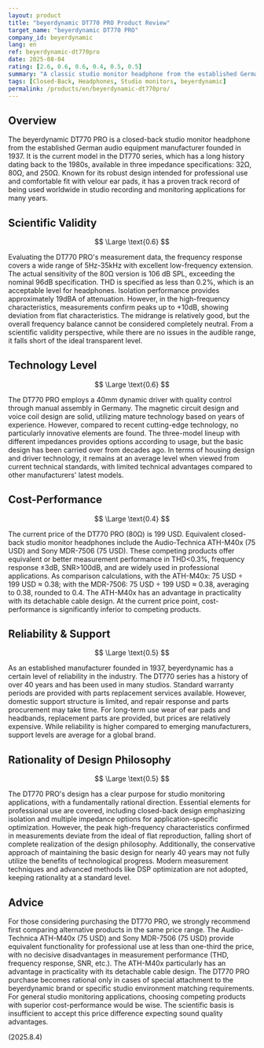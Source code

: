 ```yaml
---
layout: product
title: "beyerdynamic DT770 PRO Product Review"
target_name: "beyerdynamic DT770 PRO"
company_id: beyerdynamic
lang: en
ref: beyerdynamic-dt770pro
date: 2025-08-04
rating: [2.6, 0.6, 0.6, 0.4, 0.5, 0.5]
summary: "A classic studio monitor headphone from the established German manufacturer, but at current pricing, it struggles to demonstrate advantages over competing products."
tags: [Closed-Back, Headphones, Studio monitors, beyerdynamic]
permalink: /products/en/beyerdynamic-dt770pro/
---
```

## Overview

The beyerdynamic DT770 PRO is a closed-back studio monitor headphone from the established German audio equipment manufacturer founded in 1937. It is the current model in the DT770 series, which has a long history dating back to the 1980s, available in three impedance specifications: 32Ω, 80Ω, and 250Ω. Known for its robust design intended for professional use and comfortable fit with velour ear pads, it has a proven track record of being used worldwide in studio recording and monitoring applications for many years.

## Scientific Validity

$$ \Large \text{0.6} $$

Evaluating the DT770 PRO's measurement data, the frequency response covers a wide range of 5Hz-35kHz with excellent low-frequency extension. The actual sensitivity of the 80Ω version is 106 dB SPL, exceeding the nominal 96dB specification. THD is specified as less than 0.2%, which is an acceptable level for headphones. Isolation performance provides approximately 19dBA of attenuation. However, in the high-frequency characteristics, measurements confirm peaks up to +10dB, showing deviation from flat characteristics. The midrange is relatively good, but the overall frequency balance cannot be considered completely neutral. From a scientific validity perspective, while there are no issues in the audible range, it falls short of the ideal transparent level.

## Technology Level

$$ \Large \text{0.6} $$

The DT770 PRO employs a 40mm dynamic driver with quality control through manual assembly in Germany. The magnetic circuit design and voice coil design are solid, utilizing mature technology based on years of experience. However, compared to recent cutting-edge technology, no particularly innovative elements are found. The three-model lineup with different impedances provides options according to usage, but the basic design has been carried over from decades ago. In terms of housing design and driver technology, it remains at an average level when viewed from current technical standards, with limited technical advantages compared to other manufacturers' latest models.

## Cost-Performance

$$ \Large \text{0.4} $$

The current price of the DT770 PRO (80Ω) is 199 USD. Equivalent closed-back studio monitor headphones include the Audio-Technica ATH-M40x (75 USD) and Sony MDR-7506 (75 USD). These competing products offer equivalent or better measurement performance in THD<0.3%, frequency response ±3dB, SNR>100dB, and are widely used in professional applications. As comparison calculations, with the ATH-M40x: 75 USD ÷ 199 USD ≈ 0.38; with the MDR-7506: 75 USD ÷ 199 USD ≈ 0.38, averaging to 0.38, rounded to 0.4. The ATH-M40x has an advantage in practicality with its detachable cable design. At the current price point, cost-performance is significantly inferior to competing products.

## Reliability & Support

$$ \Large \text{0.5} $$

As an established manufacturer founded in 1937, beyerdynamic has a certain level of reliability in the industry. The DT770 series has a history of over 40 years and has been used in many studios. Standard warranty periods are provided with parts replacement services available. However, domestic support structure is limited, and repair response and parts procurement may take time. For long-term use wear of ear pads and headbands, replacement parts are provided, but prices are relatively expensive. While reliability is higher compared to emerging manufacturers, support levels are average for a global brand.

## Rationality of Design Philosophy

$$ \Large \text{0.5} $$

The DT770 PRO's design has a clear purpose for studio monitoring applications, with a fundamentally rational direction. Essential elements for professional use are covered, including closed-back design emphasizing isolation and multiple impedance options for application-specific optimization. However, the peak high-frequency characteristics confirmed in measurements deviate from the ideal of flat reproduction, falling short of complete realization of the design philosophy. Additionally, the conservative approach of maintaining the basic design for nearly 40 years may not fully utilize the benefits of technological progress. Modern measurement techniques and advanced methods like DSP optimization are not adopted, keeping rationality at a standard level.

## Advice

For those considering purchasing the DT770 PRO, we strongly recommend first comparing alternative products in the same price range. The Audio-Technica ATH-M40x (75 USD) and Sony MDR-7506 (75 USD) provide equivalent functionality for professional use at less than one-third the price, with no decisive disadvantages in measurement performance (THD, frequency response, SNR, etc.). The ATH-M40x particularly has an advantage in practicality with its detachable cable design. The DT770 PRO purchase becomes rational only in cases of special attachment to the beyerdynamic brand or specific studio environment matching requirements. For general studio monitoring applications, choosing competing products with superior cost-performance would be wise. The scientific basis is insufficient to accept this price difference expecting sound quality advantages.

(2025.8.4)
